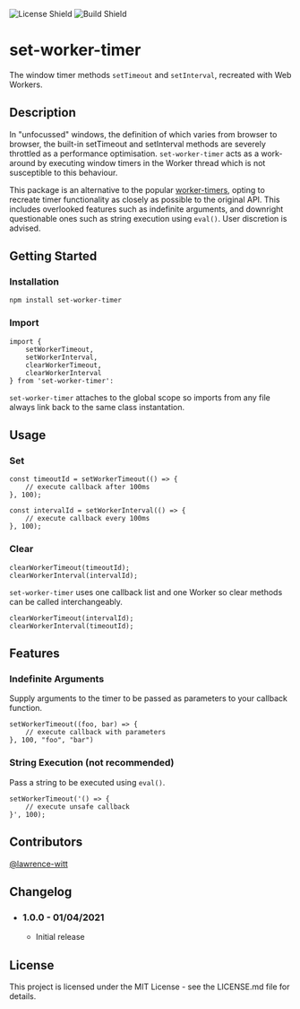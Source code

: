 ![License Shield](https://img.shields.io/github/license/lawrence-witt/set-worker-timer?style=flat-square)
![Build Shield](https://img.shields.io/travis/com/lawrence-witt/set-worker-timer?style=flat-square)

# set-worker-timer

The window timer methods `setTimeout` and `setInterval`, recreated with Web Workers.

## Description

In "unfocussed" windows, the definition of which varies from browser to browser, the built-in setTimeout and setInterval methods are severely throttled as a performance optimisation. `set-worker-timer` acts as a work-around by executing window timers in the Worker thread which is not susceptible to this behaviour.

This package is an alternative to the popular [worker-timers](https://github.com/chrisguttandin/worker-timers), opting to recreate timer functionality as closely as possible to the original API. This includes overlooked features such as indefinite arguments, and downright questionable ones such as string execution using `eval()`. User discretion is advised.

## Getting Started

### Installation

````
npm install set-worker-timer
````

### Import

````
import { 
    setWorkerTimeout, 
    setWorkerInterval,
    clearWorkerTimeout,
    clearWorkerInterval
} from 'set-worker-timer':
````
`set-worker-timer` attaches to the global scope so imports from any file always link back to the same class instantation.

## Usage

### Set

````
const timeoutId = setWorkerTimeout(() => {
    // execute callback after 100ms
}, 100);

const intervalId = setWorkerInterval(() => {
    // execute callback every 100ms
}, 100);
````

### Clear

````
clearWorkerTimeout(timeoutId);
clearWorkerInterval(intervalId);
````
`set-worker-timer` uses one callback list and one Worker so clear methods can be called interchangeably.
````
clearWorkerTimeout(intervalId);
clearWorkerInterval(timeoutId);
````

## Features

### Indefinite Arguments

Supply arguments to the timer to be passed as parameters to your callback function.

````
setWorkerTimeout((foo, bar) => {
    // execute callback with parameters
}, 100, "foo", "bar")
````
### String Execution (not recommended)

Pass a string to be executed using `eval()`.

````
setWorkerTimeout('() => {
    // execute unsafe callback
}', 100);
````

## Contributors

[@lawrence-witt]("https://github.com/lawrence-witt)

## Changelog

* ### 1.0.0 - 01/04/2021
  * Initial release

## License

This project is licensed under the MIT License - see the LICENSE.md file for details.